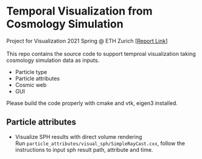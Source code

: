 # Temporal Visualization from Cosmology Simulation
Project for Visualization 2021 Spring @ ETH Zurich [[Report Link]()] <br/>
<br/>
This repo contains the source code to support temproal visualization taking cosmology simulation data as inputs.
- Particle type
- Particle attributes
- Cosmic web
- GUI

Please build the code properly with cmake and vtk, eigen3 installed.


## Particle attributes

- Visualize SPH results with direct volume rendering <br/>
Run ```particle_attributes/visual_sph/SimpleRayCast.cxx```, follow the instructions to input sph result path, attribute and time.  
